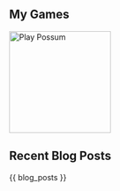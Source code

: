 ## My Games

<a href="https://store.steampowered.com/app/3754030?utm_source=github&utm_medium=web">
  <img src="https://github.com/user-attachments/assets/f5f6b167-ae90-499f-ab5b-66f03324ea46" alt="Play Possum" width="184">
</a>

## Recent Blog Posts

{{ blog_posts }}
